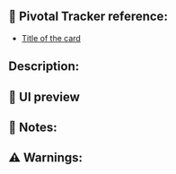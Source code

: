 ## :link: Pivotal Tracker reference:
* [Title of the card](https://link-to-pivotal-card)
## Description:
<!---
Add a description of the feature or bug you are tackling. First in high level 
perspective and then you can describe your solution. Include acceptance criteria, 
diagrams of the code, or anything else you consider that might help other 
developers understand your decisions.
-->
## :camera_flash: UI preview
<!--- Add a GIF or screenshot -->
## :pushpin: Notes:
<!--- 
* Include pending tasks, TODOs, assumptions, or comments like 'Needs migrating'
-->
## :warning: Warnings:
<!---
* Include a list of considerations for reviewers or future developers. For example:
* The feature in production triggers a service call so it will charge the account 
credit card
* The service X is mocked so this part is not tested
-->
